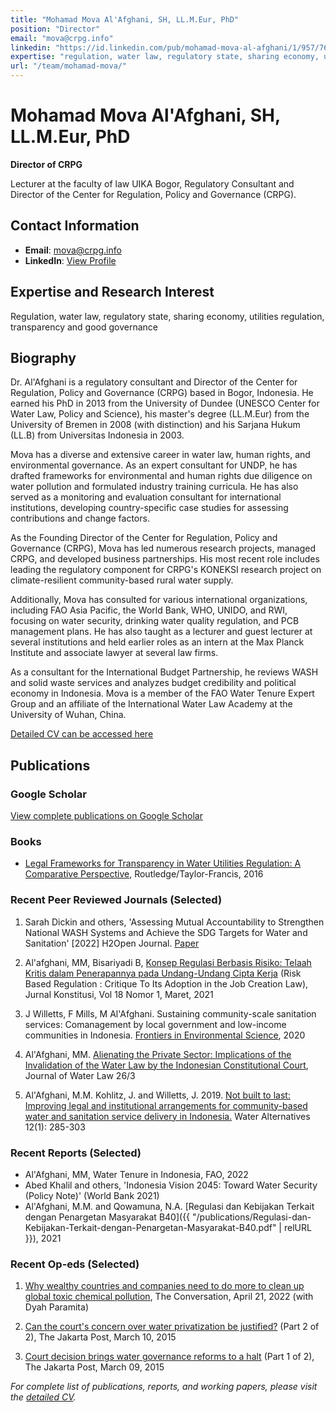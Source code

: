 ```yaml
---
title: "Mohamad Mova Al'Afghani, SH, LL.M.Eur, PhD"
position: "Director"
email: "mova@crpg.info"
linkedin: "https://id.linkedin.com/pub/mohamad-mova-al-afghani/1/957/762"
expertise: "regulation, water law, regulatory state, sharing economy, utilities regulation, transparency and good governance"
url: "/team/mohamad-mova/"
---
```


# Mohamad Mova Al'Afghani, SH, LL.M.Eur, PhD

**Director of CRPG**

Lecturer at the faculty of law UIKA Bogor, Regulatory Consultant and Director of the Center for Regulation, Policy and Governance (CRPG).

## Contact Information
- **Email**: [mova@crpg.info](mailto:mova@crpg.info)
- **LinkedIn**: [View Profile](https://id.linkedin.com/pub/mohamad-mova-al-afghani/1/957/762)

## Expertise and Research Interest
Regulation, water law, regulatory state, sharing economy, utilities regulation, transparency and good governance

## Biography

Dr. Al'Afghani is a regulatory consultant and Director of the Center for Regulation, Policy and Governance (CRPG) based in Bogor, Indonesia. He earned his PhD in 2013 from the University of Dundee (UNESCO Center for Water Law, Policy and Science), his master's degree (LL.M.Eur) from the University of Bremen in 2008 (with distinction) and his Sarjana Hukum (LL.B) from Universitas Indonesia in 2003.

Mova has a diverse and extensive career in water law, human rights, and environmental governance. As an expert consultant for UNDP, he has drafted frameworks for environmental and human rights due diligence on water pollution and formulated industry training curricula. He has also served as a monitoring and evaluation consultant for international institutions, developing country-specific case studies for assessing contributions and change factors.

As the Founding Director of the Center for Regulation, Policy and Governance (CRPG), Mova has led numerous research projects, managed CRPG, and developed business partnerships. His most recent role includes leading the regulatory component for CRPG's KONEKSI research project on climate-resilient community-based rural water supply.

Additionally, Mova has consulted for various international organizations, including FAO Asia Pacific, the World Bank, WHO, UNIDO, and RWI, focusing on water security, drinking water quality regulation, and PCB management plans. He has also taught as a lecturer and guest lecturer at several institutions and held earlier roles as an intern at the Max Planck Institute and associate lawyer at several law firms.

As a consultant for the International Budget Partnership, he reviews WASH and solid waste services and analyzes budget credibility and political economy in Indonesia. Mova is a member of the FAO Water Tenure Expert Group and an affiliate of the International Water Law Academy at the University of Wuhan, China.

[Detailed CV can be accessed here](https://notes.alafghani.info/mohamad-mova-al-afghani-curriculum-vitae/)

## Publications

### Google Scholar
[View complete publications on Google Scholar](https://scholar.google.com/citations?view_op=list_works&hl=en&authuser=1&user=YYWNNTEAAAAJ&gmla=AJsN-F66SzQj1QF_mxbQhC9uOHWTqryNTMuBCyDBpFRWrWAldyj4cJ2wn3Zzswa6dXNMYsatAZxX_8tpUajmYFAhScB95wM81BLNdNNKglxHf16rcCcdf7Q)

### Books
- [Legal Frameworks for Transparency in Water Utilities Regulation: A Comparative Perspective](https://www.routledge.com/Legal-Frameworks-for-Transparency-in-Water-Utilities-Regulation-A-comparative/AlAfghani/p/book/9781138930810), Routledge/Taylor-Francis, 2016

### Recent Peer Reviewed Journals (Selected)

1. Sarah Dickin and others, 'Assessing Mutual Accountability to Strengthen National WASH Systems and Achieve the SDG Targets for Water and Sanitation' [2022] H2Open Journal. [Paper](https://iwaponline.com/h2open/article/doi/10.2166/h2oj.2022.032/88103)

2. Al'afghani, MM, Bisariyadi B, [Konsep Regulasi Berbasis Risiko: Telaah Kritis dalam Penerapannya pada Undang-Undang Cipta Kerja](https://jurnalkonstitusi.mkri.id/index.php/jk/article/view/1814) (Risk Based Regulation : Critique To Its Adoption in the Job Creation Law), Jurnal Konstitusi, Vol 18 Nomor 1, Maret, 2021

3. J Willetts, F Mills, M Al'Afghani. Sustaining community-scale sanitation services: Comanagement by local government and low-income communities in Indonesia. [Frontiers in Environmental Science](https://www.frontiersin.org/articles/10.3389/fenvs.2020.00098/full), 2020

4. Al'Afghani, MM. [Alienating the Private Sector: Implications of the Invalidation of the Water Law by the Indonesian Constitutional Court](https://papers.ssrn.com/sol3/papers.cfm?abstract_id=3666679), Journal of Water Law 26/3

5. Al'Afghani, M.M. Kohlitz, J. and Willetts, J. 2019. [Not built to last: Improving legal and institutional arrangements for community-based water and sanitation service delivery in Indonesia.](http://www.water-alternatives.org/index.php/alldoc/articles/vol12/v12issue1/490-a12-1-16) Water Alternatives 12(1): 285-303

### Recent Reports (Selected)

- Al'Afghani, MM, Water Tenure in Indonesia, FAO, 2022
- Abed Khalil and others, 'Indonesia Vision 2045: Toward Water Security (Policy Note)' (World Bank 2021)
- Al'Afghani, M.M. and Qowamuna, N.A. [Regulasi dan Kebijakan Terkait dengan Penargetan Masyarakat B40]({{ "/publications/Regulasi-dan-Kebijakan-Terkait-dengan-Penargetan-Masyarakat-B40.pdf" | relURL }}), 2021

### Recent Op-eds (Selected)

1. [Why wealthy countries and companies need to do more to clean up global toxic chemical pollution](https://theconversation.com/why-wealthy-countries-and-companies-need-to-do-more-to-clean-up-global-toxic-chemical-pollution-180501), The Conversation, April 21, 2022 (with Dyah Paramita)

2. [Can the court's concern over water privatization be justified?](http://www.thejakartapost.com/news/2015/03/10/part-2-2-can-court-s-concern-over-water-privatization-be-justified.html) (Part 2 of 2), The Jakarta Post, March 10, 2015

3. [Court decision brings water governance reforms to a halt](http://www.thejakartapost.com/news/2015/03/09/court-decision-brings-water-governance-reforms-a-halt-part-1-2.html) (Part 1 of 2), The Jakarta Post, March 09, 2015

*For complete list of publications, reports, and working papers, please visit the [detailed CV](https://notes.alafghani.info/mohamad-mova-al-afghani-curriculum-vitae/).*